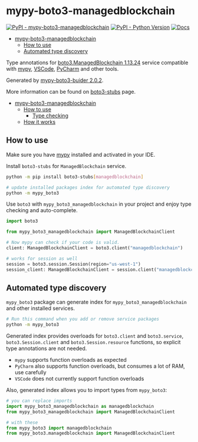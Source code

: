 # mypy-boto3-managedblockchain

[![PyPI - mypy-boto3-managedblockchain](https://img.shields.io/pypi/v/mypy-boto3-managedblockchain.svg?color=blue)](https://pypi.org/project/mypy-boto3-managedblockchain)
[![PyPI - Python Version](https://img.shields.io/pypi/pyversions/mypy-boto3-managedblockchain.svg?color=blue)](https://pypi.org/project/mypy-boto3-managedblockchain)
[![Docs](https://img.shields.io/readthedocs/mypy-boto3-builder.svg?color=blue)](https://mypy-boto3-builder.readthedocs.io/)

- [mypy-boto3-managedblockchain](#mypy-boto3-managedblockchain)
  - [How to use](#how-to-use)
  - [Automated type discovery](#automated-type-discovery)


Type annotations for
[boto3.ManagedBlockchain 1.13.24](https://boto3.amazonaws.com/v1/documentation/api/1.13.24/reference/services/managedblockchain.html#ManagedBlockchain) service
compatible with [mypy](https://github.com/python/mypy), [VSCode](https://code.visualstudio.com/),
[PyCharm](https://www.jetbrains.com/pycharm/) and other tools.

Generated by [mypy-boto3-buider 2.0.2](https://github.com/vemel/mypy_boto3_builder).

More information can be found on [boto3-stubs](https://pypi.org/project/boto3-stubs/) page.

- [mypy-boto3-managedblockchain](#mypy-boto3-managedblockchain)
  - [How to use](#how-to-use)
    - [Type checking](#type-checking)
  - [How it works](#how-it-works)

## How to use

Make sure you have [mypy](https://github.com/python/mypy) installed and activated in your IDE.

Install `boto3-stubs` for `ManagedBlockchain` service.

```bash
python -m pip install boto3-stubs[managedblockchain]

# update installed packages index for automated type discovery
python -m mypy_boto3
```

Use `boto3` with `mypy_boto3_managedblockchain` in your project and enjoy type checking and auto-complete.

```python
import boto3

from mypy_boto3_managedblockchain import ManagedBlockchainClient

# Now mypy can check if your code is valid.
client: ManagedBlockchainClient = boto3.client("managedblockchain")

# works for session as well
session = boto3.session.Session(region="us-west-1")
session_client: ManagedBlockchainClient = session.client("managedblockchain")

```

## Automated type discovery

`mypy_boto3` package can generate index for `mypy_boto3_managedblockchain` and other installed services.

```bash
# Run this command when you add or remove service packages
python -m mypy_boto3
```

Generated index provides overloads for `boto3.client` and `boto3.service`,
`boto3.Session.client` and `boto3.Session.resource` functions,
so explicit type annotations are not needed.

- `mypy` supports function overloads as expected
- `PyCharm` also supports function overloads, but consumes a lot of RAM, use carefully
- `VSCode` does not currently support function overloads

Also, generated index allows you to import types from `mypy_boto3`:

```python
# you can replace imports
import mypy_boto3_managedblockchain as managedblockchain
from mypy_boto3_managedblockchain import ManagedBlockchainClient

# with these
from mypy_boto3 import managedblockchain
from mypy_boto3.managedblockchain import ManagedBlockchainClient
```